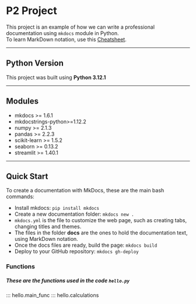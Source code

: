 # P2 Project

This project is an example of how we can write a professional documentation using `mkdocs` module in Python.<br>
To learn MarkDown notation, use this [Cheatsheet](https://github.com/adam-p/markdown-here/wiki/Markdown-Here-Cheatsheet).

---

## Python Version

This project was built using **Python 3.12.1**

---

## Modules

* mkdocs >= 1.6.1
* mkdocstrings-python>=1.12.2
* numpy >= 2.1.3
* pandas >= 2.2.3
* scikit-learn >= 1.5.2
* seaborn >= 0.13.2
* streamlit >= 1.40.1

---

## Quick Start

To create a documentation with MkDocs, these are the main bash commands:

* Install mkdocs: `pip install mkdocs`
* Create a new documentation folder: `mkdocs new .`
* `mkdocs.yml` is the file to customize the web page, such as creating tabs, changing titles and themes.
* The files in the folder **docs** are the ones to hold the documentation text, using MarkDown notation.
* Once the docs files are ready, build the page: `mkdocs build`
* Deploy to your GitHub repository: `mkdocs gh-deploy`

### Functions

##### These are the functions used in the code `hello.py`

::: hello.main_func
::: hello.calculations